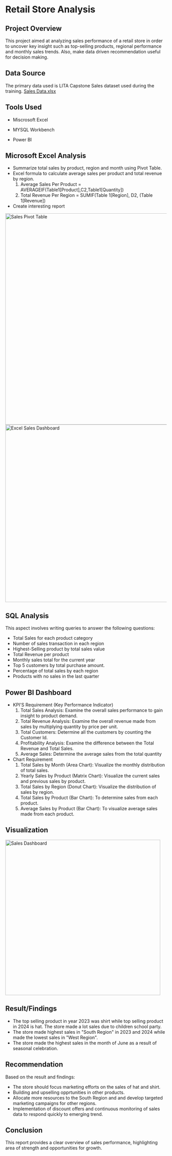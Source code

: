 # Retail Store Analysis


## Project Overview
This project aimed at analyzing sales performance of a retail store in order to uncover key insight such as top-selling products, regional performance and monthly sales trends.
Also, make data driven recommendation useful for decision making.

## Data Source
The primary data used is LITA Capstone Sales dataset used during the training. [Sales Data.xlsx](https://github.com/user-attachments/files/17561916/Sales.Data.xlsx)


## Tools Used
 - Miscrosoft Excel
 - MYSQL Workbench

 - Power BI

## Microsoft Excel Analysis
 - Summarize total sales by product, region and month using Pivot Table.
 - Excel formula to calculate average sales per product and total revenue by region.
    1. Average Sales Per Product = AVERAGEIF(Table1[Product],C2,Table1[Quantity])
    2. Total Revenue Per Region = SUMIF(Table 1[Region], D2, (Table 1[Revenue])
 - Create interesting report

<img width="658" alt="Sales Pivot Table" src="https://github.com/user-attachments/assets/30d9f306-9d82-43c8-b102-f6a27dff6286">


<img width="553" alt="Excel Sales Dashboard" src="https://github.com/user-attachments/assets/8611acc0-f98e-4321-820c-e3b8eba1bf13">


## SQL Analysis
 This aspect involves writing queries to answer the following questions:
  - Total Sales for each product category
  - Number of sales transaction in each region
  - Highest-Selling product by total sales value
  - Total Revenue per product
  - Monthly sales total for the current year
  - Top 5 customers by total purchase amount.
  - Percentage of total sales by each region
  - Products with no sales in the last quarter


## Power BI Dashboard 

 - KPI'S Requirement (Key Performance Indicator)
    1. Total Sales Analysis: Examine the overall sales performance to gain insight to product demand.
    2. Total Revenue Analysis: Examine the overall revenue made from sales by multiplying quantity by price per unit.
    3. Total Customers: Determine all the customers by counting the Customer Id.
    4. Profitability Analysis: Examine the difference between the Total Revenue and Total Sales.
    5. Average Sales: Determine the average sales from the total quantity
 - Chart Requirement
   1. Total Sales by Month (Area Chart): Visualize the monthly distribution of total sales.
   2. Yearly Sales by Product (Matrix Chart): Visualize the current sales and previous sales by product.
   3. Total Sales by Region (Donut Chart): Visualize the distribution of sales by region.
   4. Total Sales by Product (Bar Chart): To determine sales from each product.
   5. Average Sales by Product (Bar Chart): To visualize average sales made from each product.

## Visualization

<img width="484" alt="Sales Dashboard" src="https://github.com/user-attachments/assets/c37be1a7-817a-4ea6-98ef-f7ed3ff62b6f">



## Result/Findings
- The top selling product in year 2023 was shirt while top selling product in 2024 is hat. The store made a lot sales due to children school party.
- The store made highest sales in "South Region" in 2023 and 2024 while made the lowest sales in "West Region".
- The store made the highest sales in the month of June as a result of seasonal celebration.



## Recommendation
Based on the result and findings:
- The store should focus marketing efforts on the sales of hat and shirt.
- Building and upselling opprtunities in other products.
- Allocate more resources to the South Region and and develop targeted marketing campaigns for other regions.
- Implementation of discount offers and continuous monitoring of sales data to respond quickly to emerging trend.


## Conclusion
This report provides a clear overview of sales performance, highlighting area of strength  and opportunities for growth.
